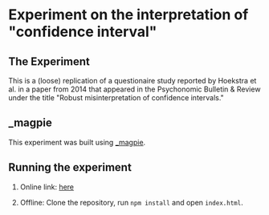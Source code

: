 # Experiment on the interpretation of "confidence interval"

## The Experiment

This is a (loose) replication of a questionaire study reported by Hoekstra et al. in a paper from 2014 that appeared in the  Psychonomic Bulletin & Review under the title "Robust misinterpretation of confidence intervals."

## \_magpie

This experiment was built using [\_magpie](https://magpie-ea.github.io/magpie-site/index.html). 

## Running the experiment

1. Online link: [here](https://magpie-exp-statistical-concepts.netlify.com)

2. Offline: Clone the repository, run `npm install` and open `index.html`.




